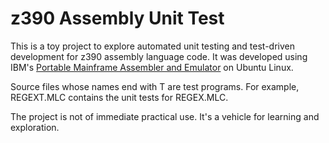 # z390 Assembly Unit Test

This is a toy project to explore automated unit testing and test-driven development for z390 assembly language code. It was developed using IBM's [Portable Mainframe Assembler and Emulator](http://www.z390.org/Linux/z390_Linux_Installation.htm#Installing%20z390%20on%20Linux) on Ubuntu Linux.

Source files whose names end with T are test programs. For example, REGEXT.MLC contains the unit tests for REGEX.MLC.

The project is not of immediate practical use. It's a vehicle for learning and exploration.
